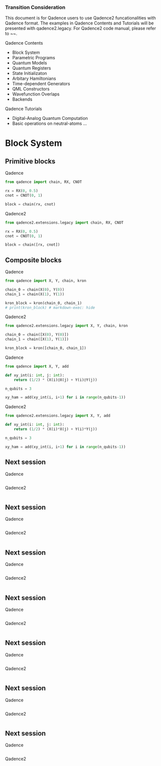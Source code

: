 
### Transition Consideration
This document is for Qadence users to use Qadence2 funcationalities with Qadence format.
The examples in Qadence Contents and Tutorials will be presented with qadence2.legacy.
For Qadence2 code manual, please refer to ~~.

Qadence Contents
- Block System
- Parametric Programs
- Quantum Models
- Quantum Registers
- State Initializaton
- Arbitary Hamiltonians
- Time-dependent Generators
- QML Constructors
- Wavefunction Overlaps
- Backends

Qadence Tutorials
- Digital-Analog Quantum Computation
- Basic operations on neutral-atoms ...


# Block System

## Primitive blocks

Qadence
```python exec="on" source="material-block" html="1" session="getting_started"
from qadence import chain, RX, CNOT

rx = RX(0, 0.5)
cnot = CNOT(0, 1)

block = chain(rx, cnot)
```

Qadence2
```python exec="on" source="material-block" html="1" session="getting_started"
from qadence2.extensions.legacy import chain, RX, CNOT

rx = RX(0, 0.5)
cnot = CNOT(0, 1)

block = chain([rx, cnot])
```

## Composite blocks

Qadence
<!-- ```python exec="on" source="material-block" result="json" session="getting_started" -->
```python exec="on" source="material-block" html="1" session="getting_started"
from qadence import X, Y, chain, kron

chain_0 = chain(X(0), Y(0))
chain_1 = chain(X(1), Y(1))

kron_block = kron(chain_0, chain_1)
# print(kron_block) # markdown-exec: hide
```

Qadence2
```python exec="on" source="material-block" html="1" session="getting_started"
from qadence2.extensions.legacy import X, Y, chain, kron

chain_0 = chain([X(0), Y(0)])
chain_1 = chain([X(1), Y(1)])

kron_block = kron([chain_0, chain_1])
```


Qadence
```python exec="on" source="material-block" html="1" session="getting_started"
from qadence import X, Y, add

def xy_int(i: int, j: int):
    return (1/2) * (X(i)@X(j) + Y(i)@Y(j))

n_qubits = 3

xy_ham = add(xy_int(i, i+1) for i in range(n_qubits-1))
```

Qadence2
```python exec="on" source="material-block" html="1" session="getting_started"
from qadence2.extensions.legacy import X, Y, add

def xy_int(i: int, j: int):
    return (1/2) * (X(i)*X(j) + Y(i)*Y(j))

n_qubits = 3

xy_ham = add(xy_int(i, i+1) for i in range(n_qubits-1))
```

## Next session

Qadence
```python exec="on" source="material-block" html="1" session="getting_started"

```

Qadence2
```python exec="on" source="material-block" html="1" session="getting_started"

```

## Next session

Qadence
```python exec="on" source="material-block" html="1" session="getting_started"

```

Qadence2
```python exec="on" source="material-block" html="1" session="getting_started"

```

## Next session

Qadence
```python exec="on" source="material-block" html="1" session="getting_started"

```

Qadence2
```python exec="on" source="material-block" html="1" session="getting_started"

```

## Next session

Qadence
```python exec="on" source="material-block" html="1" session="getting_started"

```

Qadence2
```python exec="on" source="material-block" html="1" session="getting_started"

```

## Next session

Qadence
```python exec="on" source="material-block" html="1" session="getting_started"

```

Qadence2
```python exec="on" source="material-block" html="1" session="getting_started"

```

## Next session

Qadence
```python exec="on" source="material-block" html="1" session="getting_started"

```

Qadence2
```python exec="on" source="material-block" html="1" session="getting_started"

```

## Next session

Qadence
```python exec="on" source="material-block" html="1" session="getting_started"

```

Qadence2
```python exec="on" source="material-block" html="1" session="getting_started"

```
